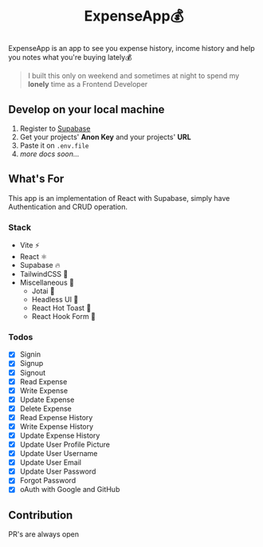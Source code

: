 # <p align="center">**ExpenseApp💰**</p>

ExpenseApp is an app to see you expense history, income history and help you notes what you're buying lately💰

> I built this only on weekend and sometimes at night to spend my **lonely** time as a Frontend Developer

## Develop on your local machine

1. Register to [Supabase](https://supabase.com)
2. Get your projects' **Anon Key** and your projects' **URL**
3. Paste it on `.env.file`
4. _more docs soon..._

## What's For

This app is an implementation of React with Supabase, simply have Authentication and CRUD operation.

### Stack

- Vite ⚡
- React ⚛️
- Supabase 🔥
- TailwindCSS 💨
- Miscellaneous 🔌
  - Jotai 👻
  - Headless UI 🔋
  - React Hot Toast 🔔
  - React Hook Form 📃

### Todos

- [x] Signin
- [x] Signup
- [x] Signout
- [x] Read Expense
- [x] Write Expense
- [x] Update Expense
- [x] Delete Expense
- [x] Read Expense History
- [x] Write Expense History
- [x] Update Expense History
- [x] Update User Profile Picture
- [x] Update User Username
- [x] Update User Email
- [x] Update User Password
- [x] Forgot Password
- [x] oAuth with Google and GitHub

## Contribution

PR's are always open
